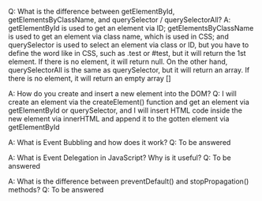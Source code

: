 Q: What is the difference between getElementById, getElementsByClassName, and querySelector / querySelectorAll?
A: getElementById is used to get an element via ID; getElementsByClassName is used to get an element via class name, which is used in CSS; and querySelector is used to select an element via class or ID, but you have to define the word like in CSS, such as .test or #test, but it will return the 1st element. If there is no element, it will return null. On the other hand, querySelectorAll is the same as querySelector, but it will return an array. If there is no element, it will return an empty array []

A: How do you create and insert a new element into the DOM?
Q: I will create an element via the createElement() function and get an element via getElementById or querySelector, and I will insert HTML code inside the new element via innerHTML and append it to the gotten element via getElementById

A: What is Event Bubbling and how does it work?
Q: To be answered

A: What is Event Delegation in JavaScript? Why is it useful?
Q: To be answered

A: What is the difference between preventDefault() and stopPropagation() methods?
Q: To be answered
